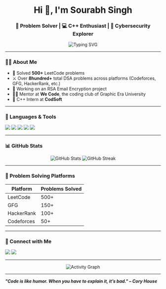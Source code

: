<h1 align="center">Hi 👋, I'm Sourabh Singh</h1>
<h3 align="center">🚀 Problem Solver | 💻 C++ Enthusiast | 🔐 Cybersecurity Explorer</h3>

<p align="center">
  <img src="https://readme-typing-svg.herokuapp.com?font=Fira+Code&size=24&duration=3000&pause=1000&center=true&vCenter=true&width=435&lines=500%2B+LeetCode+Problems+Solved;800%2B+DSA+Problems+Across+Platforms;Mentor+%7C+Intern+%7C+Code+Lover" alt="Typing SVG" />
</p>

---

### 👨‍💻 About Me

- 🧠 Solved **500+** LeetCode problems  
- ⚔️ Over **8hundred+** total DSA problems across platforms (Codeforces, GFG, HackerRank, etc.)
- 🔐 Working on an RSA Email Encryption project
- 🧑‍🏫 Mentor at **We Code**, the coding club of Graphic Era University
- 💼 C++ Intern at **CodSoft**

---

### 🧰 Languages & Tools

<p>
  <img src="https://img.shields.io/badge/C++-00599C?style=for-the-badge&logo=c%2B%2B&logoColor=white"/>
  <img src="https://img.shields.io/badge/Python-3670A0?style=for-the-badge&logo=python&logoColor=white"/>
  <img src="https://img.shields.io/badge/GitHub-181717?style=for-the-badge&logo=github&logoColor=white"/>
  <img src="https://img.shields.io/badge/LeetCode-FFA116?style=for-the-badge&logo=LeetCode&logoColor=black"/>
  <img src="https://img.shields.io/badge/Flask-000000?style=for-the-badge&logo=flask&logoColor=white"/>
</p>

---

### 📊 GitHub Stats

<p align="center">
  <img src="https://github-readme-stats.vercel.app/api?username=sourabhsingh&show_icons=true&theme=radical" alt="GitHub Stats" />
  <img src="https://github-readme-streak-stats.herokuapp.com/?user=sourabhsingh&theme=radical" alt="GitHub Streak" />
</p>

---

### 🧠 Problem Solving Platforms

| Platform | Problems Solved |
|----------|------------------|
| LeetCode | 500+             |
| GFG      | 150+             |
| HackerRank | 100+           |
| Codeforces | 50+            |

---

### 🔗 Connect with Me

<p>
  <a href="https://www.linkedin.com/in/sourabhsingh"><img src="https://img.shields.io/badge/LinkedIn-blue?style=for-the-badge&logo=linkedin&logoColor=white" /></a>
  <a href="mailto:sourabhsingh@email.com"><img src="https://img.shields.io/badge/Email-D14836?style=for-the-badge&logo=gmail&logoColor=white" /></a>
</p>

---

<p align="center">
  <img src="https://activity-graph.herokuapp.com/graph?username=sourabhsingh&theme=rogue" alt="Activity Graph" />
</p>

---

_**"Code is like humor. When you have to explain it, it’s bad." – Cory House**_

